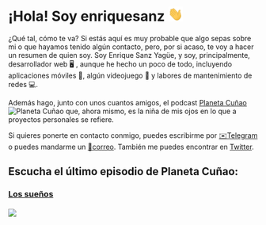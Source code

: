 # ¡Hola! Soy **enriquesanz** <img src="https://github.com/enriquesanz/enriquesanz/raw/master/img/Hi.gif" width="30px">

¿Qué tal, cómo te va? Si estás aquí es muy probable que algo sepas sobre mi o que hayamos tenido algún contacto, pero, por si acaso, te voy a hacer un resumen de quien soy. 
Soy Enrique Sanz Yagüe, y soy, principalmente, desarrollador web 🖥 , aunque he hecho un poco de todo, incluyendo aplicaciones móviles 📱, algún videojuego 👾 y labores de mantenimiento de redes 💻.

Además hago, junto con unos cuantos amigos, el podcast  [Planeta Cuñao](http://planetacunao.com) ![Planeta Cuñao](https://user-images.githubusercontent.com/332383/87920765-f47e6880-ca79-11ea-8673-7ebc2948122b.png) que, ahora mismo, es la niña de mis ojos en lo que a proyectos personales se refiere.

Si quieres ponerte en contacto conmigo, puedes escribirme por [✉️Telegram](http://t.me/enriquesanz) o puedes mandarme un [📯correo](mailto:enriquesanz@gmail.com). También me puedes encontrar en [Twitter](https://twitter.com/enriquesanz).

## Escucha el último episodio de Planeta Cuñao:

### [Los sueños](https://cuonda.com/planeta-cunao/los-suenos)<br/><br/><a href="https://cuonda.com/planeta-cunao/los-suenos"><img src="https://cuonda.com/storage/podcasts/37/1639573/image.png?gen=a6d41dddb865212fd944a3922e95352a" width=50%></a>